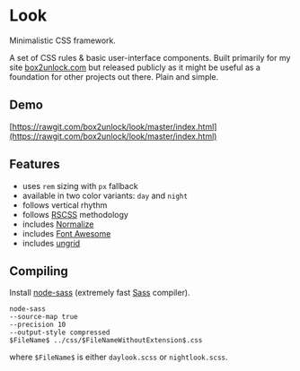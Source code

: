 Look
====

Minimalistic CSS framework.

A set of CSS rules & basic user-interface components. Built primarily for my
site [box2unlock.com](https://box2unlock.com/) but released publicly as it might
be useful as a foundation for other projects out there. Plain and simple.

Demo
----

[https://rawgit.com/box2unlock/look/master/index.html](https://rawgit.com/box2unlock/look/master/index.html)

Features
--------

- uses `rem` sizing with `px` fallback
- available in two color variants: `day` and `night`
- follows vertical rhythm
- follows [RSCSS](http://rscss.io/) methodology
- includes [Normalize](https://necolas.github.io/normalize.css/)
- includes [Font Awesome](http://fontawesome.io/)
- includes [ungrid](http://chrisnager.github.io/ungrid/)

Compiling
---------

Install [node-sass](https://github.com/sass/node-sass) (extremely
fast [Sass](http://sass-lang.com/) compiler).

```
node-sass
--source-map true
--precision 10
--output-style compressed
$FileName$ ../css/$FileNameWithoutExtension$.css
```

where `$FileName$` is either `daylook.scss` or `nightlook.scss`.
